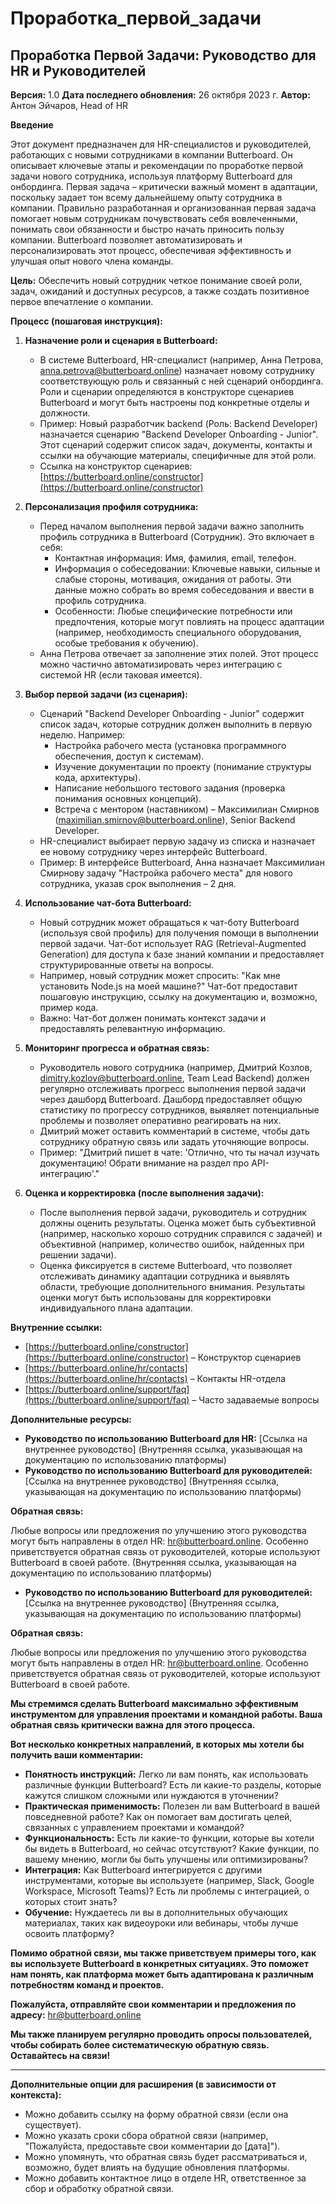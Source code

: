 # Проработка_первой_задачи

## Проработка Первой Задачи: Руководство для HR и Руководителей

**Версия:** 1.0
**Дата последнего обновления:** 26 октября 2023 г.
**Автор:** Антон Эйчаров, Head of HR

**Введение**

Этот документ предназначен для HR-специалистов и руководителей, работающих с новыми сотрудниками в компании Butterboard. Он описывает ключевые этапы и рекомендации по проработке первой задачи нового сотрудника, используя платформу Butterboard для онбординга.  Первая задача – критически важный момент в адаптации, поскольку задает тон всему дальнейшему опыту сотрудника в компании.  Правильно разработанная и организованная первая задача помогает новым сотрудникам почувствовать себя вовлеченными, понимать свои обязанности и быстро начать приносить пользу компании.  Butterboard позволяет автоматизировать и персонализировать этот процесс, обеспечивая эффективность и улучшая опыт нового члена команды.

**Цель:** Обеспечить новый сотрудник четкое понимание своей роли, задач, ожиданий и доступных ресурсов, а также создать позитивное первое впечатление о компании.

**Процесс (пошаговая инструкция):**

1. **Назначение роли и сценария в Butterboard:**
   *  В системе Butterboard, HR-специалист (например, Анна Петрова, anna.petrova@butterboard.online) назначает новому сотруднику соответствующую роль и связанный с ней сценарий онбординга.  Роли и сценарии определяются в конструкторе сценариев Butterboard и могут быть настроены под конкретные отделы и должности.
   *  Пример: Новый разработчик backend (Роль: Backend Developer) назначается сценарию "Backend Developer Onboarding - Junior".  Этот сценарий содержит список задач, документы, контакты и ссылки на обучающие материалы, специфичные для этой роли.
   *  Ссылка на конструктор сценариев: [https://butterboard.online/constructor](https://butterboard.online/constructor)

2. **Персонализация профиля сотрудника:**
   *  Перед началом выполнения первой задачи важно заполнить профиль сотрудника в Butterboard (Сотрудник).  Это включает в себя:
      *  Контактная информация: Имя, фамилия, email, телефон.
      *  Информация о собеседовании: Ключевые навыки, сильные и слабые стороны, мотивация, ожидания от работы. Эти данные можно собрать во время собеседования и ввести в профиль сотрудника.
      *  Особенности: Любые специфические потребности или предпочтения, которые могут повлиять на процесс адаптации (например, необходимость специального оборудования, особые требования к обучению).
   *  Анна Петрова отвечает за заполнение этих полей.  Этот процесс можно частично автоматизировать через интеграцию с системой HR (если таковая имеется).

3. **Выбор первой задачи (из сценария):**
   *  Сценарий "Backend Developer Onboarding - Junior" содержит список задач, которые сотрудник должен выполнить в первую неделю.  Например:
      *  Настройка рабочего места (установка программного обеспечения, доступ к системам).
      *  Изучение документации по проекту (понимание структуры кода, архитектуры).
      *  Написание небольшого тестового задания (проверка понимания основных концепций).
      *  Встреча с ментором (наставником) – Максимилиан Смирнов (maximilian.smirnov@butterboard.online), Senior Backend Developer.
   *  HR-специалист выбирает первую задачу из списка и назначает ее новому сотруднику через интерфейс Butterboard.  
   *  Пример: В интерфейсе Butterboard, Анна назначает Максимилиан Смирнову задачу "Настройка рабочего места" для нового сотрудника, указав срок выполнения – 2 дня.

4. **Использование чат-бота Butterboard:**
   *  Новый сотрудник может обращаться к чат-боту Butterboard (используя свой профиль) для получения помощи в выполнении первой задачи.  Чат-бот использует RAG (Retrieval-Augmented Generation) для доступа к базе знаний компании и предоставляет структурированные ответы на вопросы.
   *  Например, новый сотрудник может спросить: "Как мне установить Node.js на моей машине?" Чат-бот предоставит пошаговую инструкцию, ссылку на документацию и, возможно, пример кода.
   *  Важно: Чат-бот должен понимать контекст задачи и предоставлять релевантную информацию.

5. **Мониторинг прогресса и обратная связь:**
   *  Руководитель нового сотрудника (например, Дмитрий Козлов, dimitry.kozlov@butterboard.online, Team Lead Backend) должен регулярно отслеживать прогресс выполнения первой задачи через дашборд Butterboard.  Дашборд предоставляет общую статистику по прогрессу сотрудников, выявляет потенциальные проблемы и позволяет оперативно реагировать на них.
   *  Дмитрий может оставить комментарий в системе, чтобы дать сотруднику обратную связь или задать уточняющие вопросы.  
   *  Пример: "Дмитрий пишет в чате: 'Отлично, что ты начал изучать документацию!  Обрати внимание на раздел про API-интеграцию'."

6. **Оценка и корректировка (после выполнения задачи):**
   *  После выполнения первой задачи, руководитель и сотрудник должны оценить результаты.  Оценка может быть субъективной (например, насколько хорошо сотрудник справился с задачей) и объективной (например, количество ошибок, найденных при решении задачи).
   *  Оценка фиксируется в системе Butterboard, что позволяет отслеживать динамику адаптации сотрудника и выявлять области, требующие дополнительного внимания.  Результаты оценки могут быть использованы для корректировки индивидуального плана адаптации.

**Внутренние ссылки:**

*   [https://butterboard.online/constructor](https://butterboard.online/constructor) – Конструктор сценариев
*   [https://butterboard.online/hr/contacts](https://butterboard.online/hr/contacts) – Контакты HR-отдела
*   [https://butterboard.online/support/faq](https://butterboard.online/support/faq) – Часто задаваемые вопросы

**Дополнительные ресурсы:**

*   **Руководство по использованию Butterboard для HR:**  [Ссылка на внутреннее руководство] (Внутренняя ссылка, указывающая на документацию по использованию платформы)
*   **Руководство по использованию Butterboard для руководителей:** [Ссылка на внутреннее руководство] (Внутренняя ссылка, указывающая на документацию по использованию платформы)

**Обратная связь:**

Любые вопросы или предложения по улучшению этого руководства могут быть направлены в отдел HR: hr@butterboard.online.  Особенно приветствуется обратная связь от руководителей, которые используют Butterboard в своей работе.
(Внутренняя ссылка, указывающая на документацию по использованию платформы)
*   **Руководство по использованию Butterboard для руководителей:** [Ссылка на внутреннее руководство] (Внутренняя ссылка, указывающая на документацию по использованию платформы)

**Обратная связь:**

Любые вопросы или предложения по улучшению этого руководства могут быть направлены в отдел HR: hr@butterboard.online. Особенно приветствуется обратная связь от руководителей, которые используют Butterboard в своей работе.

**Мы стремимся сделать Butterboard максимально эффективным инструментом для управления проектами и командной работы.  Ваша обратная связь критически важна для этого процесса.**

**Вот несколько конкретных направлений, в которых мы хотели бы получить ваши комментарии:**

*   **Понятность инструкций:** Легко ли вам понять, как использовать различные функции Butterboard? Есть ли какие-то разделы, которые кажутся слишком сложными или нуждаются в уточнении?
*   **Практическая применимость:** Полезен ли вам Butterboard в вашей повседневной работе?  Как он помогает вам достигать целей, связанных с управлением проектами и командой?
*   **Функциональность:** Есть ли какие-то функции, которые вы хотели бы видеть в Butterboard, но сейчас отсутствуют?  Какие функции, по вашему мнению, могли бы быть улучшены или оптимизированы?
*   **Интеграция:**  Как Butterboard интегрируется с другими инструментами, которые вы используете (например, Slack, Google Workspace, Microsoft Teams)?  Есть ли проблемы с интеграцией, о которых стоит знать?
*   **Обучение:**  Нуждаетесь ли вы в дополнительных обучающих материалах, таких как видеоуроки или вебинары, чтобы лучше освоить платформу?

**Помимо обратной связи, мы также приветствуем примеры того, как вы используете Butterboard в конкретных ситуациях.  Это поможет нам понять, как платформа может быть адаптирована к различным потребностям команд и проектов.**

**Пожалуйста, отправляйте свои комментарии и предложения по адресу:** hr@butterboard.online

**Мы также планируем регулярно проводить опросы пользователей, чтобы собирать более систематическую обратную связь.  Оставайтесь на связи!**

---

**Дополнительные опции для расширения (в зависимости от контекста):**

*   Можно добавить ссылку на форму обратной связи (если она существует).
*   Можно указать сроки сбора обратной связи (например, "Пожалуйста, предоставьте свои комментарии до [дата]").
*   Можно упомянуть, что обратная связь будет рассматриваться и, возможно, будет влиять на будущие обновления платформы.
*   Можно добавить контактное лицо в отделе HR, ответственное за сбор и обработку обратной связи.